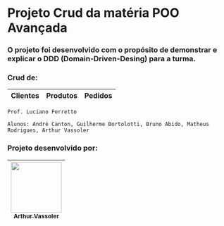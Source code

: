# Projeto Crud da matéria POO Avançada
### O projeto foi desenvolvido com o propósito de demonstrar e explicar o DDD (Domain-Driven-Desing) para a turma.

### Crud de:

|  Clientes  |  Produtos | Pedidos |
|:----------:|:---------:|:---------:|

````Prof. Luciano Ferretto ````

```` Alunos: André Canton, Guilherme Bortolotti, Bruno Abido, Matheus Rodrigues, Arthur Vassoler ````

### Projeto desenvolvido por:
| [<img src="https://avatars.githubusercontent.com/u/59292351?s=96&v=4" width=115><br><sub>Arthur Vassoler</sub>](https://github.com/Arthur-Vassoler) |
|:---------------------------------------------------------------------------------------------------------------------------------------------------:|
